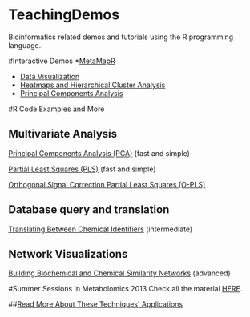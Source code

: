 TeachingDemos
=============

Bioinformatics related demos and tutorials using the R programming language.

#Interactive Demos
*[MetaMapR](spark.rstudio.com/dgrapov/MetaMapR/)
* [Data Visualization](http://spark.rstudio.com/dgrapov/Plotting/)
* [Heatmaps and Hierarchical Cluster Analysis](http://spark.rstudio.com/dgrapov/Heatmap/)
* [Principal Components Analysis](http://spark.rstudio.com/dgrapov/PCA/)


#R Code Examples and More
## Multivariate Analysis

[Principal Components Analysis (PCA)](https://github.com/dgrapov/TeachingDemos/wiki/Principal-Components-Analysis) (fast and simple)

[Partial Least Squares (PLS)](https://github.com/dgrapov/TeachingDemos/wiki/Partial-Least-Squares) (fast and simple)

[Orthogonal Signal Correction Partial Least Squares (O-PLS)](https://github.com/dgrapov/TeachingDemos/blob/master/Demos/OPLS/OPLS%20example.md)

## Database query and translation
[Translating Between Chemical Identifiers](https://github.com/dgrapov/TeachingDemos/wiki/Translating-Between-Chemical-Identifiers)  (intermediate)


## Network Visualizations
[Building Biochemical and Chemical Similarity Networks](https://github.com/dgrapov/TeachingDemos/wiki/Biochemical-and-Chemical-Similarity-Networks) (advanced)

#Summer Sessions In Metabolomics 2013
Check all the material [HERE](http://imdevsoftware.wordpress.com/2013/09/08/sessions-in-metabolomics-2013/).

##[Read More About These Techniques' Applications](http://imdevsoftware.wordpress.com/category/uncategorized/)
